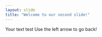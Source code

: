 ```yaml
---
layout: slide
title: "Welcome to our second slide!"
---
```

Your text test
Use the left arrow to go back!